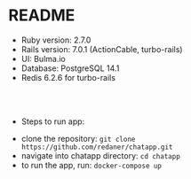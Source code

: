 # README

* Ruby version: 2.7.0
* Rails version: 7.0.1 (ActionCable, turbo-rails)
* UI: Bulma.io
* Database: PostgreSQL 14.1
* Redis 6.2.6 for turbo-rails
<br/>
<br/>

* Steps to run app:

- clone the repository: 
 ``` git clone https://github.com/redaner/chatapp.git ```
- navigate into chatapp directory:
 ``` cd chatapp ```
- to run the app, run:
 ``` docker-compose up ```
